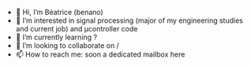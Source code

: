 - 👋 Hi, I’m Béatrice (benano)
- 👀 I’m interested in signal processing (major of my engineering studies and current job) and µcontroller code
- 🌱 I’m currently learning ?
- 💞️ I’m looking to collaborate on /
- 📫 How to reach me: soon a dedicated mailbox here

<!---
benanoob/benanoob is a ✨ special ✨ repository because its `README.md` (this file) appears on your GitHub profile.
You can click the Preview link to take a look at your changes.
--->
